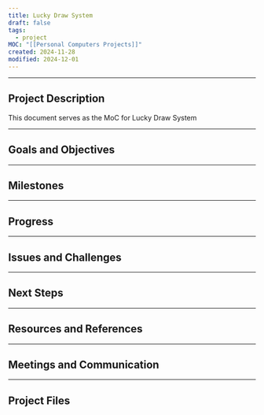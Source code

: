 ```yaml
---
title: Lucky Draw System
draft: false
tags:
  - project
MOC: "[[Personal Computers Projects]]"
created: 2024-11-28
modified: 2024-12-01
---
```



---
## Project Description
This document serves as the MoC for Lucky Draw System

---
## Goals and Objectives


---
## Milestones


---
## Progress


---
## Issues and Challenges


---
## Next Steps


---
## Resources and References


---
## Meetings and Communication


---
## Project Files
 